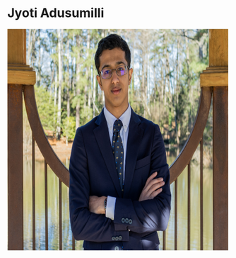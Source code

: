# Jyoti Adusumilli

<img src="https://github.com/Jay-Adusumilli/Jay-Adusumilli.github.io/blob/main/assests/images/jay1.jpg" alt="photo" style="height: 500px; width:500px;"/>
